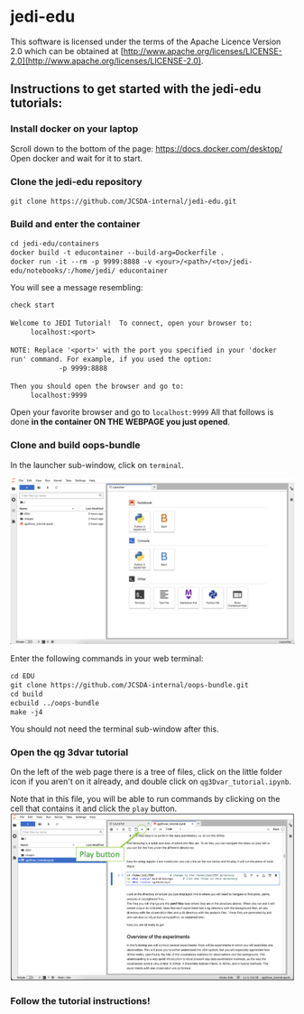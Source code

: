 # jedi-edu

This software is licensed under the terms of the Apache Licence Version 2.0 which can be obtained at [http://www.apache.org/licenses/LICENSE-2.0](http://www.apache.org/licenses/LICENSE-2.0).

## Instructions to get started with the jedi-edu tutorials:

### Install docker on your laptop
Scroll down to the bottom of the page: https://docs.docker.com/desktop/
Open docker and wait for it to start.

### Clone the jedi-edu repository
```
git clone https://github.com/JCSDA-internal/jedi-edu.git
```

### Build and enter the container
```
cd jedi-edu/containers
docker build -t educontainer --build-arg=Dockerfile .
docker run -it --rm -p 9999:8888 -v <your>/<path>/<to>/jedi-edu/notebooks/:/home/jedi/ educontainer
```

You will see a message resembling:
```
check start

Welcome to JEDI Tutorial!  To connect, open your browser to:
	 localhost:<port>

NOTE: Replace '<port>' with the port you specified in your 'docker run' command. For example, if you used the option:
	        -p 9999:8888

Then you should open the browser and go to:
	 localhost:9999
```

Open your favorite browser and go to `localhost:9999`
All that follows is done **in the container ON THE WEBPAGE you just opened**.

### Clone and build oops-bundle
In the launcher sub-window, click on `terminal`.

![welcome](img/welcome.png)

Enter the following commands in your web terminal:
```
cd EDU
git clone https://github.com/JCSDA-internal/oops-bundle.git
cd build
ecbuild ../oops-bundle
make -j4
```
You should not need the terminal sub-window after this.

### Open the qg 3dvar tutorial
On the left of the web page there is a tree of files, click on the little folder icon if you aren't on it already, and double click on `qg3Dvar_tutorial.ipynb`.

Note that in this file, you will be able to run commands by clicking on the cell that contains it and click the `play` button.
![welcome](img/run_command.png)

### Follow the tutorial instructions!
